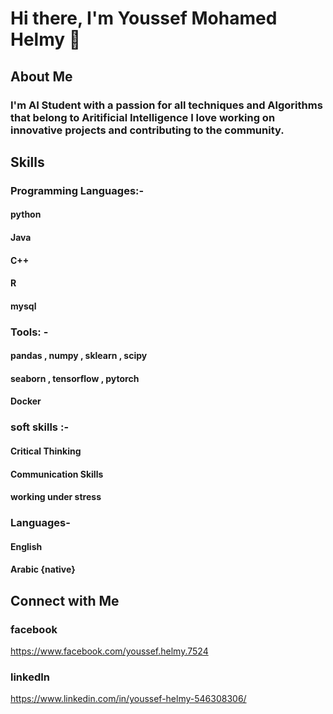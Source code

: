 # Hi there, I'm Youssef Mohamed Helmy  👋

## About Me
### I'm AI Student with a passion for all techniques and Algorithms that belong to Aritificial Intelligence  I love working on innovative projects and contributing to the community.


## Skills


### Programming Languages:- 
 #### python
 #### Java
 #### C++
 #### R 
 #### mysql
 
### Tools: -
#### pandas , numpy , sklearn , scipy  
#### seaborn , tensorflow , pytorch 
#### Docker 

 
### soft skills :-
#### Critical Thinking
#### Communication Skills
#### working under stress

### Languages-

#### English
#### Arabic {native}


## Connect with Me

### facebook  
https://www.facebook.com/youssef.helmy.7524

### linkedIn
https://www.linkedin.com/in/youssef-helmy-546308306/




